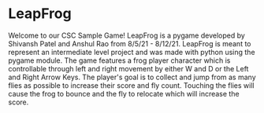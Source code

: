 # LeapFrog
Welcome to our CSC Sample Game!
LeapFrog is a pygame developed by Shivansh Patel and Anshul Rao from 8/5/21 - 8/12/21. 
LeapFrog is meant to represent an intermediate level project and was made with python using the pygame module. 
The game features a frog player character which is controllable through left and right movement by either W and D or the Left and Right Arrow Keys.
The player's goal is to collect and jump from as many flies as possible to increase their score and fly count. 
Touching the flies will cause the frog to bounce and the fly to relocate which will increase the score. 
